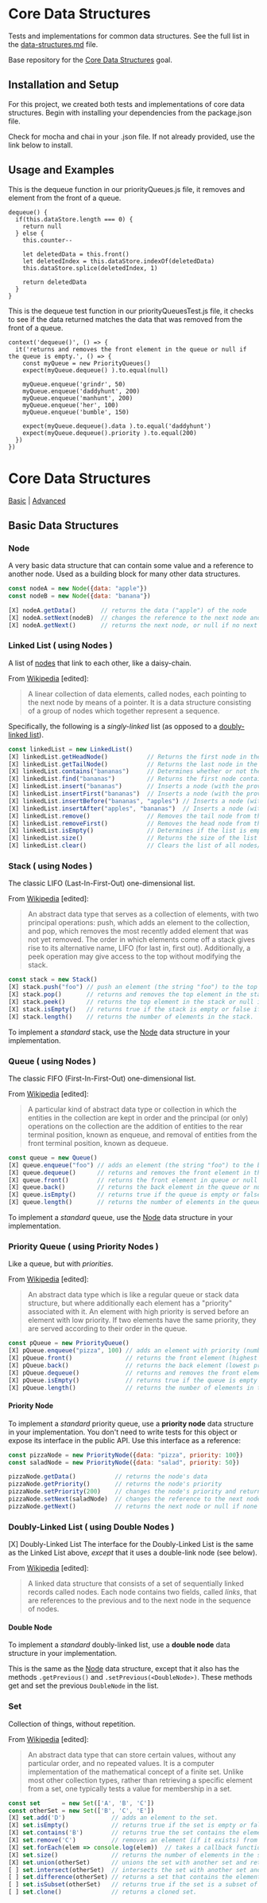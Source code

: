 # Core Data Structures

Tests and implementations for common data structures. See the full list in the [data-structures.md](data-structures.md) file.

Base repository for the [Core Data Structures](http://jsdev.learnersguild.org/goals/128) goal.

## Installation and Setup

For this project, we created both tests and implementations of core data structures. Begin with installing your dependencies from the package.json file.

Check for mocha and chai in your .json file. If not already provided, use the link below to install.

[jsdoc]: http://usejsdoc.org/
[npm]: https://www.npmjs.com/
[npm-documentation]: https://www.npmjs.com/package/documentation
[babel]: https://babeljs.io/blog/2015/10/31/setting-up-babel-6
[mocha]: https://semaphoreci.com/community/tutorials/getting-started-with-node-js-and-mocha


## Usage and Examples

This is the dequeue function in our priorityQueues.js file, it removes and element from the front of a queue.

```
dequeue() {
  if(this.dataStore.length === 0) {
    return null
  } else {
    this.counter--

    let deletedData = this.front()
    let deletedIndex = this.dataStore.indexOf(deletedData)
    this.dataStore.splice(deletedIndex, 1)

    return deletedData
  }
}
```
This is the dequeue test function in our priorityQueuesTest.js file, it checks to see if the data returned matches the data that was removed from the front of a queue.  
```
context('dequeue()', () => {
  it('returns and removes the front element in the queue or null if the queue is empty.', () => {
    const myQueue = new PriorityQueues()
    expect(myQueue.dequeue() ).to.equal(null)

    myQueue.enqueue('grindr', 50)
    myQueue.enqueue('daddyhunt', 200)
    myQueue.enqueue('manhunt', 200)
    myQueue.enqueue('her', 100)
    myQueue.enqueue('bumble', 150)

    expect(myQueue.dequeue().data ).to.equal('daddyhunt')
    expect(myQueue.dequeue().priority ).to.equal(200)
  })
})
```

# Core Data Structures

[Basic](#basic-data-structures) | [Advanced](#advanced-data-structures)

## Basic Data Structures

### Node

A very basic data structure that can contain some value and a reference to another node. Used as a building block for many other data structures.

```javascript
const nodeA = new Node({data: "apple"})
const nodeB = new Node({data: "banana"})

[X] nodeA.getData()       // returns the data ("apple") of the node
[X] nodeA.setNext(nodeB)  // changes the reference to the next node and returns the original node
[X] nodeA.getNext()       // returns the next node, or null if no next node
```

### Linked List ( using Nodes )

A list of [nodes](#node) that link to each other, like a daisy-chain.

From [Wikipedia](https://en.wikipedia.org/wiki/Linked_list) [edited]:

> A linear collection of data elements, called nodes, each pointing to the next node by means of a pointer. It is a data structure consisting of a group of nodes which together represent a sequence.

Specifically, the following is a _singly-linked_ list (as opposed to a [doubly-linked list](#doubly-linked-list-using-double-nodes)).

```javascript
const linkedList = new LinkedList()
[X] linkedList.getHeadNode()           // Returns the first node in the list
[X] linkedList.getTailNode()           // Returns the last node in the list
[X] linkedList.contains("bananas")     // Determines whether or not the list contains the provided data
[X] linkedList.find("bananas")         // Returns the first node containing the provided data, or -1 if not found
[X] linkedList.insert("bananas")       // Inserts a node (with the provided data) to the tail of the list
[X] linkedList.insertFirst("bananas")  // Inserts a node (with the provided data) to the head of the list
[X] linkedList.insertBefore("bananas", "apples") // Inserts a node (with data "apples") before the first node containing "bananas"
[X] linkedList.insertAfter("apples", "bananas")  // Inserts a node (with data "bananas") after the first node containing "apples"
[X] linkedList.remove()                // Removes the tail node from the list
[X] linkedList.removeFirst()           // Removes the head node from the list
[X] linkedList.isEmpty()               // Determines if the list is empty or not
[X] linkedList.size()                  // Returns the size of the list (number of nodes)
[X] linkedList.clear()                 // Clears the list of all nodes/data
```

### Stack ( using Nodes )

The classic LIFO (Last-In-First-Out) one-dimensional list.

From [Wikipedia](https://en.wikipedia.org/wiki/Stack_(abstract_data_type)) [edited]:

> An abstract data type that serves as a collection of elements, with two principal operations: push, which adds an element to the collection, and pop, which removes the most recently added element that was not yet removed. The order in which elements come off a stack gives rise to its alternative name, LIFO (for last in, first out). Additionally, a peek operation may give access to the top without modifying the stack.

```javascript
const stack = new Stack()
[X] stack.push("foo") // push an element (the string "foo") to the top of the stack.
[X] stack.pop()       // returns and removes the top element in the stack or null if the stack is empty.
[X] stack.peek()      // returns the top element in the stack or null if the stack is empty.
[X] stack.isEmpty()   // returns true if the stack is empty or false if not.
[X] stack.length()    // returns the number of elements in the stack.
```

To implement a _standard_ stack, use the [Node](#node) data structure in your implementation.

### Queue ( using Nodes )

The classic FIFO (First-In-First-Out) one-dimensional list.

From [Wikipedia](https://en.wikipedia.org/wiki/Queue_(abstract_data_type)) [edited]:

> A particular kind of abstract data type or collection in which the entities in the collection are kept in order and the principal (or only) operations on the collection are the addition of entities to the rear terminal position, known as enqueue, and removal of entities from the front terminal position, known as dequeue.

```javascript
const queue = new Queue()
[X] queue.enqueue("foo") // adds an element (the string "foo") to the back of the queue.
[X] queue.dequeue()      // returns and removes the front element in the queue or null if the queue is empty.
[X] queue.front()        // returns the front element in queue or null if the queue is empty.
[X] queue.back()         // returns the back element in the queue or null if the queue is empty.
[X] queue.isEmpty()      // returns true if the queue is empty or false if not.
[X] queue.length()       // returns the number of elements in the queue
```

To implement a _standard_ queue, use the [Node](#node) data structure in your implementation.

### Priority Queue ( using Priority Nodes )

Like a queue, but with _priorities_.

From [Wikipedia](https://en.wikipedia.org/wiki/Priority_queue) [edited]:

> An abstract data type which is like a regular queue or stack data structure, but where additionally each element has a "priority" associated with it. An element with high priority is served before an element with low priority. If two elements have the same priority, they are served according to their order in the queue.

```javascript
const pQueue = new PriorityQueue()
[X] pQueue.enqueue("pizza", 100) // adds an element with priority (number) to the back of the queue.
[X] pQueue.front()               // returns the front element (highest priority) in the queue or null if the queue is empty.
[X] pQueue.back()                // returns the back element (lowest priority) in the queue or null if the queue is empty.
[X] pQueue.dequeue()             // returns and removes the front element (highest priority) in the queue or null if the queue is empty.
[X] pQueue.isEmpty()             // returns true if the queue is empty or false if not.
[X] pQueue.length()              // returns the number of elements in the queue.
```

#### Priority Node

To implement a _standard_ priority queue, use a **priority node** data structure in your implementation. You don't need to write tests for this object or expose its interface in the public API. Use this interface as a reference:

```javascript
const pizzaNode = new PriorityNode({data: "pizza", priority: 100})
const saladNode = new PriorityNode({data: "salad", priority: 50})

pizzaNode.getData()           // returns the node's data
pizzaNode.getPriority()       // returns the node's priority
pizzaNode.setPriority(200)    // changes the node's priority and returns the node
pizzaNode.setNext(saladNode)  // changes the reference to the next node and returns the original node
pizzaNode.getNext()           // returns the next node or null if none
```

### Doubly-Linked List ( using Double Nodes )
[X] Doubly-Linked List
The interface for the Doubly-Linked List is the same as the Linked List above, _except_ that it uses a double-link node (see below).

From [Wikipedia](https://en.wikipedia.org/wiki/Doubly_linked_list) [edited]:

> A linked data structure that consists of a set of sequentially linked records called nodes. Each node contains two fields, called _links_, that are references to the previous and to the next node in the sequence of nodes.

#### Double Node

 To implement a _standard_ doubly-linked list, use a **double node** data structure in your implementation.

This is the same as the [Node](#node) data structure, except that it also has the methods `.getPrevious()` and `.setPrevious(<DoubleNode>)`. These methods get and set the previous `DoubleNode` in the list.

### Set

Collection of things, without repetition.

From [Wikipedia](https://en.wikipedia.org/wiki/Set_(abstract_data_type)) [edited]:

> An abstract data type that can store certain values, without any particular order, and no repeated values. It is a computer implementation of the mathematical concept of a finite set. Unlike most other collection types, rather than retrieving a specific element from a set, one typically tests a value for membership in a set.

```javascript
const set      = new Set(['A', 'B', 'C'])
const otherSet = new Set(['B', 'C', 'E'])
[X] set.add('D')             // adds an element to the set.
[X] set.isEmpty()            // returns true if the set is empty or false if not.
[X] set.contains('B')        // returns true the set contains the element or false if not.
[X] set.remove('C')          // removes an element (if it exists) from the set.
[X] set.forEach(elem => console.log(elem))  // takes a callback function and passes it each element in sequence.
[X] set.size()               // returns the number of elements in the set.
[X] set.union(otherSet)      // unions the set with another set and returns the resulting set.
[ ] set.intersect(otherSet)  // intersects the set with another set and returns the resulting set.  
[ ] set.difference(otherSet) // returns a set that contains the elements found in the set but not in otherSet.
[ ] set.isSubset(otherSet)   // returns true if the set is a subset of otherSet or false if not.
[ ] set.clone()              // returns a cloned set.
```
